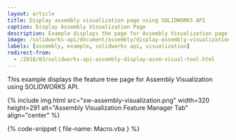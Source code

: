 ```yaml
---
layout: article
title: Display assembly visualization page using SOLIDWORKS API
caption: Display Assembly Visualization Page
description: Example displays the page for Assembly Visualization page
image: /solidworks-api/document/assembly/display-assembly-visualization-page/sw-assembly-visualization.png
labels: [assembly, example, solidworks api, visualization]
redirect-from:
  - /2018/03/solidworks-api-assembly-display-assm-visual-tool.html
---
```

This example displays the feature tree page for Assembly Visualization using SOLIDWORKS API.

{% include img.html src="sw-assembly-visualization.png" width=320 height=291 alt="Assembly Visualization Feature Manager Tab" align="center" %}

{% code-snippet { file-name: Macro.vba } %}
